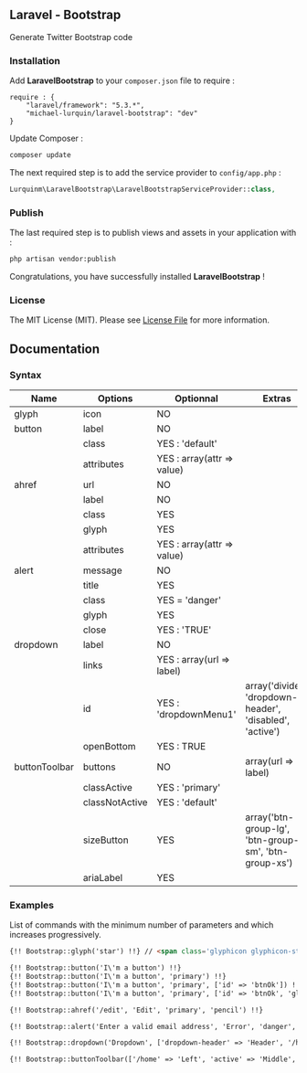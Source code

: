## Laravel - Bootstrap ##

Generate Twitter Bootstrap code

### Installation ###

Add **LaravelBootstrap** to your `composer.json` file to require :
```
require : {
    "laravel/framework": "5.3.*",
    "michael-lurquin/laravel-bootstrap": "dev"
}
```

Update Composer :

```bash
composer update
```

The next required step is to add the service provider to `config/app.php` :

```php
Lurquinm\LaravelBootstrap\LaravelBootstrapServiceProvider::class,
```

### Publish ###

The last required step is to publish views and assets in your application with :

```bash
php artisan vendor:publish
```

Congratulations, you have successfully installed **LaravelBootstrap** !

### License

The MIT License (MIT). Please see [License File](LICENSE) for more information.

## Documentation ##

### Syntax ###

| Name | Options | Optionnal | Extras |
|------|---------|-----------|--------|
| glyph | icon | NO | |
| button | label | NO | |
| | class | YES : 'default' | |
| | attributes | YES : array(attr => value) | |
| ahref | url | NO | |
| | label | NO | |
| | class | YES | |
| | glyph | YES | |
| | attributes | YES : array(attr => value) | |
| alert | message | NO | |
| | title | YES | |
| | class | YES = 'danger' | |
| | glyph | YES | |
| | close | YES : 'TRUE' | |
| dropdown | label | NO | |
| | links | YES : array(url => label) | |
| | id | YES : 'dropdownMenu1' | array('divider', 'dropdown-header', 'disabled', 'active') |
| | openBottom | YES : TRUE | |
| buttonToolbar | buttons | NO | array(url => label) |
| | classActive | YES : 'primary' | |
| | classNotActive | YES : 'default' | |
| | sizeButton | YES | array('btn-group-lg', 'btn-group-sm', 'btn-group-xs') |
| | ariaLabel | YES | |

### Examples ###

List of commands with the minimum number of parameters and which increases progressively.

```html
{!! Bootstrap::glyph('star') !!} // <span class='glyphicon glyphicon-star' aria-hidden='true'></span>

{!! Bootstrap::button('I\'m a button') !!}
{!! Bootstrap::button('I\'m a button', 'primary') !!}
{!! Bootstrap::button('I\'m a button', 'primary', ['id' => 'btnOk']) !!}
{!! Bootstrap::button('I\'m a button', 'primary', ['id' => 'btnOk', 'glyph' => 'globe']) !!}

{!! Bootstrap::ahref('/edit', 'Edit', 'primary', 'pencil') !!}

{!! Bootstrap::alert('Enter a valid email address', 'Error', 'danger', 'star', FALSE) !!}

{!! Bootstrap::dropdown('Dropdown', ['dropdown-header' => 'Header', '/home' => 'Home', 'divider' => '', 'active' => 'About'], 'primary', 'dropdownMenu1', FALSE) !!}

{!! Bootstrap::buttonToolbar(['/home' => 'Left', 'active' => 'Middle', '/about' => 'Right'], 'danger', 'default') !!}
```
